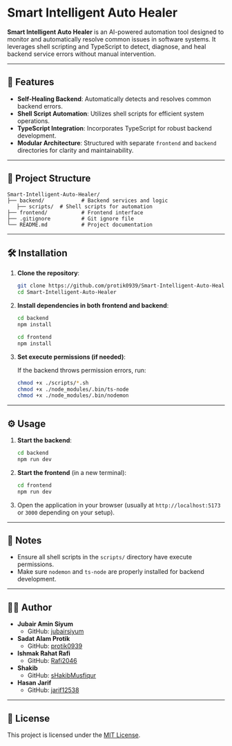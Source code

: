 # Smart Intelligent Auto Healer

**Smart Intelligent Auto Healer** is an AI-powered automation tool designed to monitor and automatically resolve common issues in software systems. It leverages shell scripting and TypeScript to detect, diagnose, and heal backend service errors without manual intervention.

---

## 🚀 Features

- **Self-Healing Backend**: Automatically detects and resolves common backend errors.
- **Shell Script Automation**: Utilizes shell scripts for efficient system operations.
- **TypeScript Integration**: Incorporates TypeScript for robust backend development.
- **Modular Architecture**: Structured with separate `frontend` and `backend` directories for clarity and maintainability.

---

## 📁 Project Structure

```
Smart-Intelligent-Auto-Healer/
├── backend/            # Backend services and logic
   ├── scripts/  # Shell scripts for automation
├── frontend/           # Frontend interface
├── .gitignore          # Git ignore file
└── README.md           # Project documentation
```

---

## 🛠️ Installation

1. **Clone the repository**:

   ```bash
   git clone https://github.com/protik0939/Smart-Intelligent-Auto-Healer.git
   cd Smart-Intelligent-Auto-Healer
   ```

2. **Install dependencies in both frontend and backend**:

   ```bash
   cd backend
   npm install

   cd frontend
   npm install
   ```

3. **Set execute permissions (if needed)**:

   If the backend throws permission errors, run:

   ```bash
   chmod +x ./scripts/*.sh
   chmod +x ./node_modules/.bin/ts-node
   chmod +x ./node_modules/.bin/nodemon
   ```

---

## ⚙️ Usage

1. **Start the backend**:

   ```bash
   cd backend
   npm run dev
   ```

2. **Start the frontend** (in a new terminal):

   ```bash
   cd frontend
   npm run dev
   ```

3. Open the application in your browser (usually at `http://localhost:5173` or `3000` depending on your setup).

---

## 📌 Notes

- Ensure all shell scripts in the `scripts/` directory have execute permissions.
- Make sure `nodemon` and `ts-node` are properly installed for backend development.

---

## 👨‍💻 Author

- **Jubair Amin Siyum**
  - GitHub: [jubairsiyum](https://github.com/jubairsiyum)
- **Sadat Alam Protik**
  - GitHub: [protik0939](https://github.com/protik0939)
- **Ishmak Rahat Rafi**
  - GitHub: [Rafi2046](https://github.com/Rafi2046)
- **Shakib**
  - GitHub: [sHakibMusfiqur](https://github.com/sHakibMusfiqur)
- **Hasan Jarif**
  - GitHub: [jarif12538](https://github.com/jarif12538)

---

## 📄 License

This project is licensed under the [MIT License](LICENSE).
